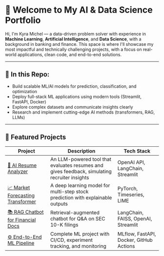 # 👋 Welcome to My AI & Data Science Portfolio

Hi, I'm Kyra Michel — a data-driven problem solver with experience in **Machine Learning**, **Artificial Intelligence**, and **Data Science**, with a background in banking and finance. This space is where I'll showcase my most impactful and technically challenging projects, with a focus on real-world applications, clean code, and end-to-end solutions.

---

## 🧠 In this Repo:

- Build scalable ML/AI models for prediction, classification, and optimization
- Deploy full-stack ML applications using modern tools (Streamlit, FastAPI, Docker)
- Explore complex datasets and communicate insights clearly
- Research and implement cutting-edge AI methods (transformers, RAG, LLMs)

---

## 🚀 Featured Projects

| Project | Description | Tech Stack |
|--------|-------------|------------|
| [🧾 AI Resume Analyzer](./resume-analyzer) | An LLM-powered tool that evaluates resumes and gives feedback, simulating recruiter insights | OpenAI API, LangChain, Streamlit |
| [📈 Market Forecasting Transformer](./market-forecasting) | A deep learning model for multi-step stock prediction with explainable outputs | PyTorch, Timeseries, LIME |
| [📚 RAG Chatbot for Financial Docs](./finance-rag-chatbot) | Retrieval-augmented chatbot for Q&A on SEC 10-K filings | LangChain, FAISS, OpenAI, Streamlit |
| [⚙️ End-to-End ML Pipeline](./mlops-project) | Complete ML project with CI/CD, experiment tracking, and monitoring | MLflow, FastAPI, Docker, GitHub Actions |



